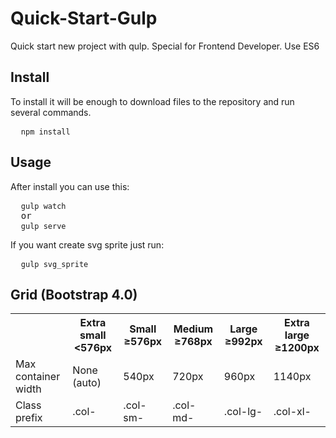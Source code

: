 # Quick-Start-Gulp
<p>Quick start new project with qulp. Special for Frontend Developer. Use ES6</p>

<h2>Install</h2>
<p>To install it will be enough to download files to the repository and run several commands.</p>

<pre>
  <code>npm install</code>
</pre>

<h2>Usage</h2>
<p>After install you can use this:</p>
<pre>
  <code>gulp watch</code>
  or
  <code>gulp serve</code>
</pre>

<p>If you want create svg sprite just run:</p>
<pre>
  <code>gulp svg_sprite</code>
</pre>

<h2>Grid (Bootstrap 4.0)</h2>
<table>
    <tr>
        <th></th>
        <th>Extra small <576px</th>
        <th>Small ≥576px</th>
        <th>Medium ≥768px</th>
        <th>Large ≥992px</th>
        <th>Extra large ≥1200px</th>
    </tr>
    <tr>
        <td>Max container width</td>
        <td>None (auto)</td>
        <td>540px</td>
        <td>720px</td>
        <td>960px</td>
        <td>1140px</td>
    </tr>
    <tr>
        <td>Class prefix</td>
        <td>.col-</td>
        <td>.col-sm-</td>
        <td>.col-md-</td>
        <td>.col-lg-</td>
        <td>.col-xl-</td>
    </tr>
</table>
